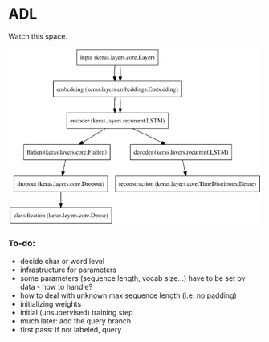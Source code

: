 # ADL

Watch this space.

![model]

[model]: https://github.com/apriltuesday/adl/raw/master/model.png "model"

### To-do:
* decide char or word level
* infrastructure for parameters
* some parameters (sequence length, vocab size...) have to be set by data - how to handle?
* how to deal with unknown max sequence length (i.e. no padding)
* initializing weights
* initial (unsupervised) training step
* much later: add the query branch
* first pass: if not labeled, query